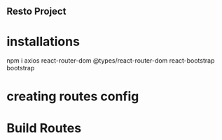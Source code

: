 ## Resto Project

# installations
npm i axios react-router-dom @types/react-router-dom  react-bootstrap bootstrap


# creating routes config

# Build Routes

